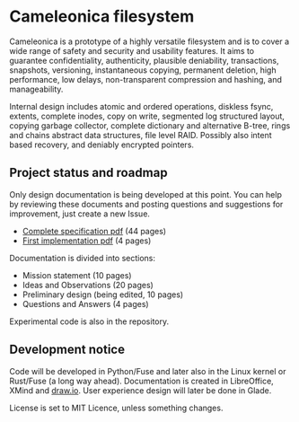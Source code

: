   Cameleonica filesystem
==========================

Cameleonica is a prototype of a highly versatile filesystem and is to cover a wide range of safety and security and usability features. It aims to guarantee confidentiality, authenticity, plausible deniability, transactions, snapshots, versioning, instantaneous copying, permanent deletion, high performance, low delays, non-transparent compression and hashing, and manageability. 

Internal design includes atomic and ordered operations, diskless fsync, extents, complete inodes, copy on write, segmented log structured layout, copying garbage collector, complete dictionary and alternative B-tree, rings and chains abstract data structures, file level RAID. Possibly also intent based recovery, and deniably encrypted pointers. 

  Project status and roadmap
------------------------------

Only design documentation is being developed at this point. You can help by reviewing these documents and posting questions and suggestions for improvement, just create a new Issue. 

- [Complete specification pdf](documentation/combined.pdf) (44 pages)
- [First implementation pdf](documentation/implementation2017.pdf) (4 pages)

Documentation is divided into sections:

- Mission statement (10 pages)
- Ideas and Observations (20 pages)
- Preliminary design (being edited, 10 pages)
- Questions and Answers (4 pages)

Experimental code is also in the repository.

  Development notice
----------------------

Code will be developed in Python/Fuse and later also in the Linux kernel or Rust/Fuse (a long way ahead). Documentation is created in LibreOffice, XMind and [draw.io](https://www.draw.io/). User experience design will later be done in Glade.

License is set to MIT Licence, unless something changes.

